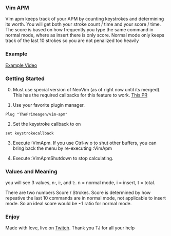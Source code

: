 ### Vim APM

Vim apm keeps track of your APM by counting keystrokes and determining
its worth. You will get both your stroke count / time and your score / time.
The score is based on how frequently you type the same command in normal mode,
where as insert there is only score. Normal mode only keeps track of the last
10 strokes so you are not penalized too heavily

### Example

[Example Video](https://clips.twitch.tv/TenuousCarefulStorkDansGame)

### Getting Started

0. Must use special version of NeoVim (as of right now until its merged). This
   has the required callbacks for this feature to work.
   [This PR](https://github.com/neovim/neovim/pull/12536)

1. Use your favorite plugin manager.

```
Plug "ThePrimeagen/vim-apm"
```

2. Set the keystroke callback to on

```
set keystrokecallback
```

3. Execute :VimApm. If you use Ctrl-w o to shut other buffers, you can bring
   back the menu by re-executing :VimApm

4. Execute :VimApmShutdown to stop calculating.

### Values and Meaning

you will see 3 values, n:, i:, and t:. n = normal mode, i = insert, t = total.

There are two numbers Score / Strokes. Score is determined by how repeative the
last 10 commands are in normal mode, not applicable to insert mode. So an
ideal score would be ~1 ratio for normal mode.

### Enjoy

Made with love, live on [Twitch](https://twitch.tv/ThePrimeagen). Thank you TJ
for all your help

